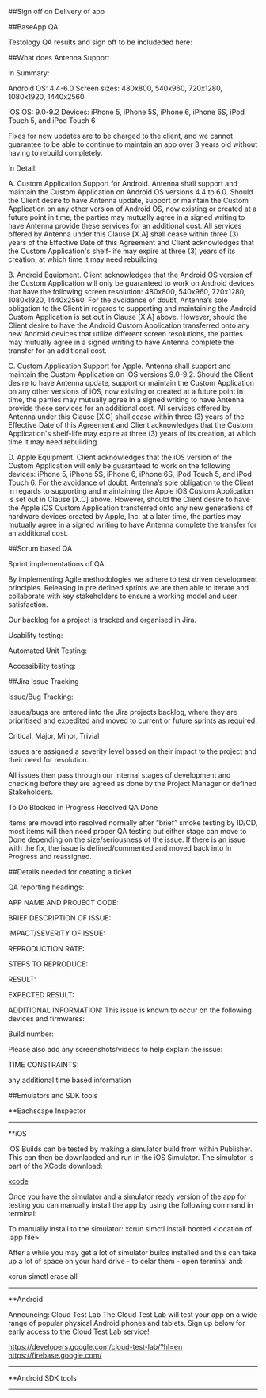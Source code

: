 ##Sign off on Delivery of app




##BaseApp QA

Testology QA results and sign off to be includeded here:

##What does Antenna Support

In Summary:

Android
OS: 4.4-6.0
Screen sizes: 480x800, 540x960, 720x1280, 1080x1920, 1440x2560

iOS
OS: 9.0-9.2
Devices: iPhone 5, iPhone 5S, iPhone 6, iPhone 6S, iPod Touch 5, and iPod Touch 6

Fixes for new updates are to be charged to the client, and we cannot guarantee to be able to continue to maintain an app over 3 years old without having to rebuild completely.

In Detail:


A. Custom Application Support for Android. Antenna shall support and maintain the Custom Application on Android OS versions 4.4 to 6.0. Should the Client desire to have Antenna update, support or maintain the Custom Application on any other version of Android OS, now existing or created at a future point in time, the parties may mutually agree in a signed writing to have Antenna provide these services for an additional cost. All services offered by Antenna under this Clause [X.A] shall cease within three (3) years of the Effective Date of this Agreement and Client acknowledges that the Custom Application's shelf-life may expire at three (3) years of its creation, at which time it may need rebuilding. 

B. Android Equipment. Client acknowledges that the Android OS version of the Custom Application will only  be guaranteed to  work on Android devices that have the following screen resolution: 480x800, 540x960, 720x1280, 1080x1920, 1440x2560. For the avoidance of doubt, Antenna’s sole obligation to the Client in regards to supporting and maintaining the Android Custom Application is set out in Clause [X.A] above. However, should the Client desire to have the Android Custom Application transferred onto any new Android devices that utilize different screen resolutions, the parties may mutually agree in a signed writing to have Antenna complete the transfer for an additional cost.

C. Custom Application Support for Apple. Antenna shall support and maintain the Custom Application on iOS versions 9.0-9.2. Should the Client desire to have Antenna update, support or maintain the Custom Application on any other versions of iOS, now existing or created at a future point in time, the parties may mutually agree in a signed writing to have Antenna provide these services for an additional cost. All services offered by Antenna under this Clause [X.C] shall cease within three (3) years of the Effective Date of this Agreement and Client acknowledges that the Custom Application's shelf-life may expire at three (3) years of its creation, at which time it may need rebuilding. 

D. Apple Equipment. Client acknowledges that the iOS version of the Custom Application will only be guaranteed to work on the following devices: iPhone 5, iPhone 5S, iPhone 6, iPhone 6S, iPod Touch 5, and iPod Touch 6. For the avoidance of doubt, Antenna’s sole obligation to the Client in regards to supporting and maintaining the Apple iOS Custom Application is set out in Clause [X.C] above. However, should the Client desire to have the Apple iOS Custom Application transferred onto any new generations of hardware devices created by Apple, Inc. at a later time, the parties may mutually agree in a signed writing to have Antenna complete the transfer for an additional cost. 


##Scrum based QA

Sprint implementations of QA:

By implementing Agile methodologies we adhere to test driven development principles.
Releasing in pre defined sprints we are then able to iterate and collaborate with key stakeholders to ensure a working model and user satisfaction.

Our backlog for a project is tracked and organised in Jira.

Usability testing:

Automated Unit Testing:

Accessibility testing:

##Jira Issue Tracking


Issue/Bug Tracking:

Issues/bugs are entered into the Jira projects backlog, where they are prioritised and expedited and moved to current or future sprints as required.

Critical, Major, Minor, Trivial

Issues are assigned a severity level based on their impact to the project and their need for resolution.

All issues then pass through our internal stages of development and checking before they are agreed as done by the Project Manager or defined Stakeholders.

To Do Blocked In Progress Resolved QA Done

Items are moved into resolved normally after “brief” smoke testing by ID/CD, most items will then need proper QA testing but either stage can move to Done depending on the size/seriousness of the issue. If there is an issue with the fix, the issue is defined/commented and moved back into In Progress and reassigned.

##Details needed for creating a ticket

QA reporting headings:

APP NAME AND PROJECT CODE:


BRIEF DESCRIPTION OF ISSUE:


IMPACT/SEVERITY OF ISSUE:


REPRODUCTION RATE:


STEPS TO REPRODUCE:

RESULT:


EXPECTED RESULT:


ADDITIONAL INFORMATION:
This issue is known to occur on the following devices and firmwares:

Build number:

Please also add any screenshots/videos to help explain the issue:

TIME CONSTRAINTS:

any additional time based information


##Emulators and SDK tools


**Eachscape Inspector


----


**iOS

iOS Builds can be tested by making a simulator build from within Publisher.
This can then be downlaoded and run in the iOS Simulator.
The simulator is part of the XCode download:

[xcode](https://developer.apple.com/xcode/)

Once you have the simulator and a simulator ready version of the app for testing you can manually install the app by using the following command in terminal:

To manually install to the simulator:
 xcrun simctl install booted <location of .app file>

After a while you may get a lot of simulator builds installed and this can take up a lot of space on your hard drive - to celar them - open terminal and:

xcrun simctl erase all


----

**Android

Announcing: Cloud Test Lab
The Cloud Test Lab will test your app on a wide range of popular physical Android phones and tablets. Sign up below for early access to the Cloud Test Lab service! 

https://developers.google.com/cloud-test-lab/?hl=en  https://firebase.google.com/



----

**Android SDK tools


-----
